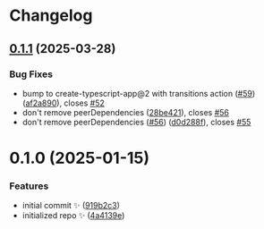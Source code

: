 # Changelog

## [0.1.1](https://github.com/JoshuaKGoldberg/remove-dependencies/compare/0.1.0...0.1.1) (2025-03-28)

### Bug Fixes

- bump to create-typescript-app@2 with transitions action ([#59](https://github.com/JoshuaKGoldberg/remove-dependencies/issues/59)) ([af2a890](https://github.com/JoshuaKGoldberg/remove-dependencies/commit/af2a8902306afe7a064bcc84eb61b586954cf54f)), closes [#52](https://github.com/JoshuaKGoldberg/remove-dependencies/issues/52)
- don't remove peerDependencies ([28be421](https://github.com/JoshuaKGoldberg/remove-dependencies/commit/28be421dfa73960ef6ed39e1801d05954527875e)), closes [#56](https://github.com/JoshuaKGoldberg/remove-dependencies/issues/56)
- don't remove peerDependencies ([#56](https://github.com/JoshuaKGoldberg/remove-dependencies/issues/56)) ([d0d288f](https://github.com/JoshuaKGoldberg/remove-dependencies/commit/d0d288f0b744ddcfb7f1846cc7baf79da03d5a83)), closes [#55](https://github.com/JoshuaKGoldberg/remove-dependencies/issues/55)

# 0.1.0 (2025-01-15)

### Features

- initial commit ✨ ([919b2c3](https://github.com/JoshuaKGoldberg/remove-dependencies/commit/919b2c330f4b56aeb5ac5df97ba1c65796c4bb23))
- initialized repo ✨ ([4a4139e](https://github.com/JoshuaKGoldberg/remove-dependencies/commit/4a4139e80ce941b04d986f19887b81c338d3a4f2))
